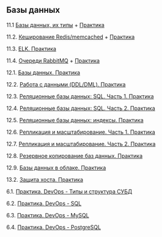 ## Базы данных

11.1 [Базы данных, их типы](https://github.com/malkops/nah/blob/master/databases/notes/11-01.md) + [Практика](https://github.com/malkops/nah/blob/master/databases/homeworks/11-01.md)

11.2. [Кеширование Redis/memcached](https://github.com/malkops/nah/blob/master/databases/notes/11-02.md) + [Практика](https://github.com/malkops/nah/blob/master/databases/homeworks/11-02.md)

11.3. [ELK. Практика](https://github.com/malkops/nah/blob/master/databases/homeworks/11-03.md)

11.4. [Очереди RabbitMQ](https://github.com/malkops/nah/blob/master/databases/notes/11-04.md) + [Практика](https://github.com/malkops/nah/blob/master/databases/homeworks/11-04.md)

12.1. [Базы данных. Практика](https://github.com/malkops/nah/blob/master/databases/homeworks/12-01.md)

12.2. [Работа с данными (DDL/DML). Практика](https://github.com/malkops/nah/blob/master/databases/homeworks/12-02.md)

12.3. [Реляционные базы данных: SQL. Часть 1. Практика](https://github.com/malkops/nah/blob/master/databases/homeworks/12-03.md)

12.4. [Реляционные базы данных: SQL. Часть 2. Практика](https://github.com/malkops/nah/blob/master/databases/homeworks/12-04.md)

12.5. [Реляционные базы данных: индексы. Практика](https://github.com/malkops/nah/blob/master/databases/homeworks/12-05.md)

12.6. [Репликация и масштабирование. Часть 1. Практика](https://github.com/malkops/nah/blob/master/databases/homeworks/12-06.md)

12.7. [Репликация и масштабирование. Часть 2. Практика](https://github.com/malkops/nah/blob/master/databases/homeworks/12-07.md)

12.8. [Резервное копирование баз данных. Практика](https://github.com/malkops/nah/blob/master/databases/homeworks/12-08.md)

12.9. [Базы данных в облаке. Практика](https://github.com/malkops/nah/blob/master/databases/homeworks/12-09.md)

13.2. [Защита хоста. Практика](https://github.com/malkops/nah/blob/master/databases/homeworks/13-02.md)

6.1. [Практика. DevOps - Типы и структура СУБД](https://github.com/malkops/nah/blob/master/databases/homeworks/06-db-01-basics.md)

6.2. [Практика. DevOps - SQL](https://github.com/malkops/nah/blob/master/databases/homeworks/06-db-02-sql.md)

6.3. [Практика. DevOps - MySQL](https://github.com/malkops/nah/blob/master/databases/homeworks/06-db-03-mysql.md)

6.4. [Практика. DevOps - PostgreSQL](https://github.com/malkops/nah/blob/master/databases/homeworks/06-db-04-postgresql.md)
